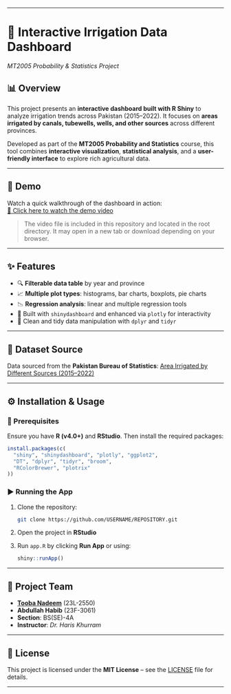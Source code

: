 
---

# 🌾 Interactive Irrigation Data Dashboard

*MT2005 Probability & Statistics Project*

## 📊 Overview

This project presents an **interactive dashboard built with R Shiny** to analyze irrigation trends across Pakistan (2015–2022). It focuses on **areas irrigated by canals, tubewells, wells, and other sources** across different provinces.

Developed as part of the **MT2005 Probability and Statistics** course, this tool combines **interactive visualization**, **statistical analysis**, and a **user-friendly interface** to explore rich agricultural data.

---

## 🎥 Demo

Watch a quick walkthrough of the dashboard in action:  
[📂 Click here to watch the demo video](demo.mp4)

> The video file is included in this repository and located in the root directory. It may open in a new tab or download depending on your browser.

---

## ✨ Features

* 🔍 **Filterable data table** by year and province
* 📈 **Multiple plot types**: histograms, bar charts, boxplots, pie charts
* 📉 **Regression analysis**: linear and multiple regression tools
* 🧰 Built with `shinydashboard` and enhanced via `plotly` for interactivity
* 🧹 Clean and tidy data manipulation with `dplyr` and `tidyr`

---

## 📁 Dataset Source

Data sourced from the **Pakistan Bureau of Statistics**:
[Area Irrigated by Different Sources (2015–2022)](https://www.pbs.gov.pk/sites/default/files/tables/agriculture_statistics/new/Area_Irrigated_by_Different_Sources.pdf)

---

## ⚙️ Installation & Usage

### 🔧 Prerequisites

Ensure you have **R (v4.0+)** and **RStudio**. Then install the required packages:

```r
install.packages(c(
  "shiny", "shinydashboard", "plotly", "ggplot2", 
  "DT", "dplyr", "tidyr", "broom", 
  "RColorBrewer", "plotrix"
))
```

### ▶️ Running the App

1. Clone the repository:

   ```bash
   git clone https://github.com/USERNAME/REPOSITORY.git
   ```
2. Open the project in **RStudio**
3. Run `app.R` by clicking **Run App** or using:

   ```r
   shiny::runApp()
   ```

---

## 👥 Project Team

* **[Tooba Nadeem](https://github.com/l232550)** (23L-2550)
* **Abdullah Habib** (23F-3061)
* **Section**: BS(SE)-4A
* **Instructor**: *Dr. Haris Khurram*

---

## 📄 License

This project is licensed under the **MIT License** – see the [LICENSE](LICENSE) file for details.

---
